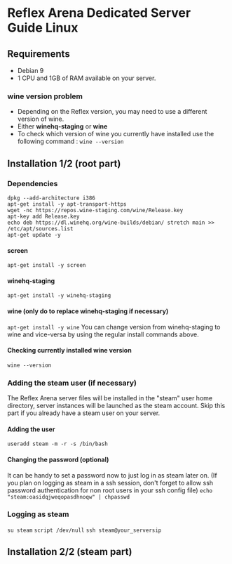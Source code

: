 # Reflex Arena Dedicated Server Guide Linux




## Requirements
* Debian 9
* 1 CPU and 1GB of RAM available on your server.

### wine version problem
* Depending on the Reflex version, you may need to use a different version of wine.
* Either **winehq-staging** or **wine**
* To check which version of wine you currently have installed use the following command : ```wine --version```



## Installation 1/2 (root part)
### Dependencies
```
dpkg --add-architecture i386
apt-get install -y apt-transport-https
wget -nc https://repos.wine-staging.com/wine/Release.key
apt-key add Release.key
echo deb https://dl.winehq.org/wine-builds/debian/ stretch main >> /etc/apt/sources.list
apt-get update -y
```
#### screen
```apt-get install -y screen```
#### winehq-staging
```apt-get install -y winehq-staging```
#### wine **(only do to replace winehq-staging if necessary)**
```apt-get install -y wine```
You can change version from winehq-staging to wine and vice-versa by using the regular install commands above.
#### Checking currently installed wine version
```wine --version```


### Adding the steam user (if necessary)
The Reflex Arena server files will be installed in the "steam" user home directory, server instances will be launched as the steam account.
Skip this part if you already have a steam user on your server.
#### Adding the user
```useradd steam -m -r -s /bin/bash```
#### Changing the password (optional)
It can be handy to set a password now to just log in as steam later on.
(If you plan on logging as steam in a ssh session, don't forget to allow ssh password authentication for non root users in your ssh config file)
```echo "steam:oasidqjweqopasdhnoqw" | chpasswd```

### Logging as steam
```su steam```
```script /dev/null``` 
```ssh steam@your_serversip``` 


## Installation 2/2 (steam part)
